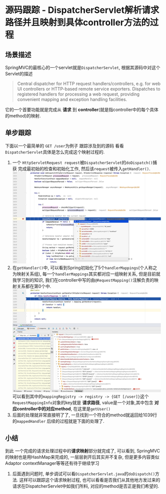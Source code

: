 # 源码跟踪 - DispatcherServlet解析请求路径并且映射到具体controller方法的过程

## 场景描述
SpringMVC的最核心的一个servlet就是`DispatcherServlet`, 根据其源码中对这个Servlet的描述
>Central dispatcher for HTTP request handlers/controllers, e.g. for web UI controllers or HTTP-based remote service exporters. Dispatches to registered handlers for processing a web request, providing convenient mapping and exception handling facilities.

它的一个首要功能就是完成从 **请求** 到 **controller**(就是指controller中的每个具体的method)的映射.

## 单步跟踪
下面以一个最简单的 `GET /user`为例子 跟踪涉及到的源码 看看`DispatcherServlet`具体是怎么完成这个映射过程的.


1. 一个 `HttpServletRequest request`被`DispatcherServlet`的`doDispatch()`捕获 完成最初始的检查和初始化工作, 然后该`request`被传入`getHandler()`. ![](./img/02-01.jpg)
2. 在`getHandler()`中, 可以看到Spring初始化了5个`handlerMappings`(个人称之为映射关系组), 每一个`handlerMappings`其实都对应一组映射关系, 但是目前就我学习到的知识, 我们在controller中写的由`@RequestMapping()`注解负责的映射关系都在第0个中.![](./img/02-02.jpg)可以看到其中的`mappingRegistry -> registry -> {GET [/user]}`这个`RequestMappingInfo`对象的key就是 **请求路径**, value是一个对象,其中包含 **对应controller中的对应method**, 在这里是`getUser()`
3. 后面的处理就非常直接明了了, 一旦找到一个符合的method就返回给1039行的`mappedHandler` 后续的过程就是下面的处理了.

## 小结
到此 一个完成的请求处理过程中的**请求映射**部分就完成了, 可以看到, SpringMVC的映射也是用HashMap来完成的, 一层层剥开后其实并不复杂, 但是更多内容类似Adaptor contextManager等等还有待于继续学习

1. 后面遇到问题时, 单步调试可以看`DispatcherServlet.java`的`doDispatch()`方法. 这样可以跟踪这个请求映射过程, 也可以看看是否我们从其他地方发过来的请求在DispatcherServlet中如我们所料, 对应的method是否正是我们希望的.



    
